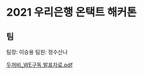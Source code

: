 # 2021 우리은행 온택트 해커톤

## 팀
팀장: 이승용
팀원: 정수산나

[두꺼비_WE구독 발표자료.pdf](https://github.com/to2915ny/wegudok/files/6759886/_WE.pdf)
